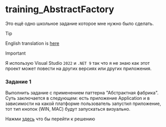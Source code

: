 # training_AbstractFactory
Это ещё одно школьное задание которое мне нужно было сделать.

> [!TIP]
> English translation is [here](https://github.com/u-Kotovsky/training_AbstractFactory/blob/master/README.md)

> [!IMPORTANT]
> Я использую Visual Studio `2022` и `.NET 9` так что я не знаю как этот проект может повести на других версиях или других приложения.

### Задание 1
Выполнить задание с применением паттерна "Абстрактная фабрика".
Суть заключается в следующем: есть приложение Application и в зависимости на какой платформе пользователь запустил приложение, тот тип кнопок (WIN, MAC) будут запускаться визуально.

Нажми [здесь](https://github.com/u-Kotovsky/training_AbstractFactory/tree/master/training_AbstractFactory) что бы перейти к решению
